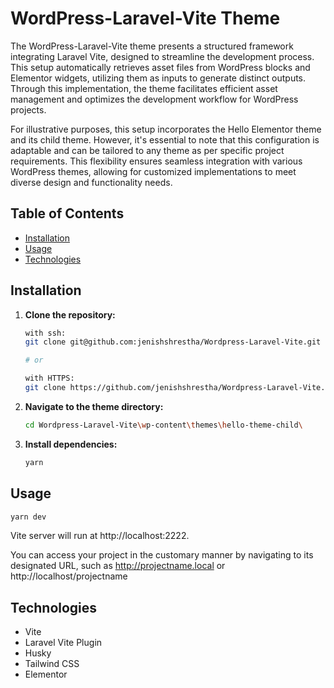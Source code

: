 # WordPress-Laravel-Vite Theme

The WordPress-Laravel-Vite theme presents a structured framework integrating Laravel Vite, designed to streamline the development process. This setup automatically retrieves asset files from WordPress blocks and Elementor widgets, utilizing them as inputs to generate distinct outputs. Through this implementation, the theme facilitates efficient asset management and optimizes the development workflow for WordPress projects.

For illustrative purposes, this setup incorporates the Hello Elementor theme and its child theme. However, it's essential to note that this configuration is adaptable and can be tailored to any theme as per specific project requirements. This flexibility ensures seamless integration with various WordPress themes, allowing for customized implementations to meet diverse design and functionality needs.

## Table of Contents

- [Installation](#installation)
- [Usage](#usage)
- [Technologies](#technologies)

## Installation

1. **Clone the repository:**

   ```bash
   with ssh:
   git clone git@github.com:jenishshrestha/Wordpress-Laravel-Vite.git

   # or

   with HTTPS:
   git clone https://github.com/jenishshrestha/Wordpress-Laravel-Vite.git
   ```

2. **Navigate to the theme directory:**

   ```bash
   cd Wordpress-Laravel-Vite\wp-content\themes\hello-theme-child\
   ```

3. **Install dependencies:**
   ```bash
   yarn
   ```

## Usage

```bash
yarn dev
```

Vite server will run at http://localhost:2222.

You can access your project in the customary manner by navigating to its designated URL, such as http://projectname.local or http://localhost/projectname

## Technologies

- Vite
- Laravel Vite Plugin
- Husky
- Tailwind CSS
- Elementor

